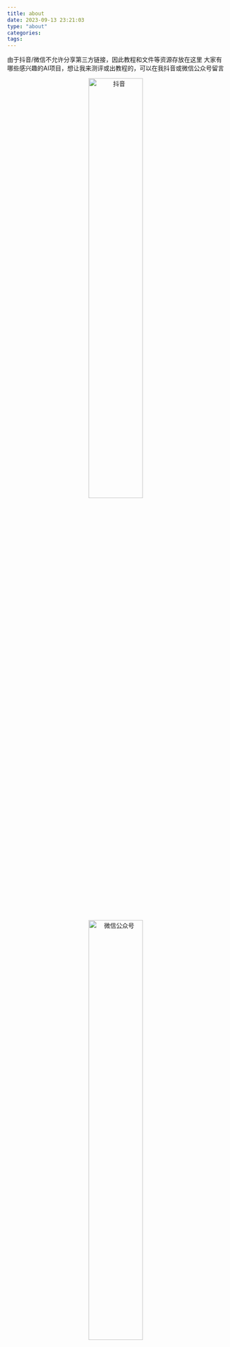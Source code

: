 ```yaml
---
title: about
date: 2023-09-13 23:21:03
type: "about"
categories:
tags:
---
```

由于抖音/微信不允许分享第三方链接，因此教程和文件等资源存放在这里
大家有哪些感兴趣的AI项目，想让我来测评或出教程的，可以在我抖音或微信公众号留言

<div align="center">
   <a href="https://www.douyin.com/user/MS4wLjABAAAAho2T5wBRqvxtjHsiZwZRLd6ez9qWREWsVifpeguz3lKSo8-y52whfIgjiOmGNMdu"  target="_blank"><img width="50%" src="/images/douyin-qrcode.jpg" alt="抖音" style="display: block; text-align: center; margin-top: 5px; font-size: 14px;"></a>
</div>

<div align="center">
   <img width="50%" src="/images/qrcode_for_gzh.jpg" alt="微信公众号" style="display: block; text-align: center; margin-top: 5px; font-size: 14px;">
</div>
